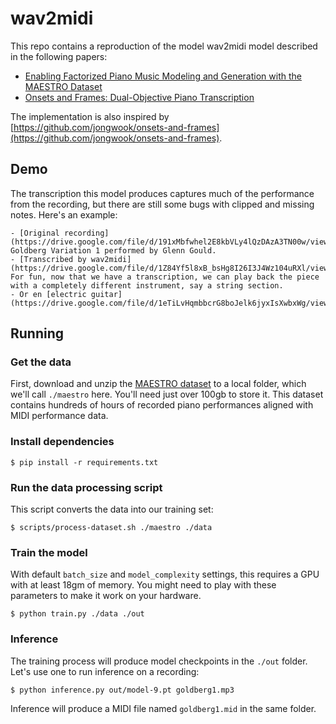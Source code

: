 # wav2midi

This repo contains a reproduction of the model wav2midi model described in the following papers:

- [Enabling Factorized Piano Music Modeling and Generation with the MAESTRO Dataset](https://arxiv.org/abs/1810.12247)
- [Onsets and Frames: Dual-Objective Piano Transcription](https://arxiv.org/abs/1710.11153)

The implementation is also inspired by [https://github.com/jongwook/onsets-and-frames](https://github.com/jongwook/onsets-and-frames).

## Demo

The transcription this model produces captures much of the performance from the recording, but there are still some bugs with clipped and missing notes. Here's an example:

    - [Original recording](https://drive.google.com/file/d/191xMbfwhel2E8kbVLy4lQzDAzA3TN00w/view). Goldberg Variation 1 performed by Glenn Gould.
    - [Transcribed by wav2midi](https://drive.google.com/file/d/1Z84Yf5l8xB_bsHg8I26I3J4Wz104uRXl/view). For fun, now that we have a transcription, we can play back the piece with a completely different instrument, say a string section.
    - Or en [electric guitar](https://drive.google.com/file/d/1eTiLvHqmbbcrG8boJelk6jyxIsXwbxWg/view)?

## Running

### Get the data
First, download and unzip the [MAESTRO dataset](https://magenta.tensorflow.org/datasets/maestro) to a local folder, which we'll call `./maestro` here. You'll need just over 100gb to store it. This dataset contains hundreds of hours of recorded piano performances aligned with MIDI performance data.

### Install dependencies
```shell
$ pip install -r requirements.txt
```

### Run the data processing script
This script converts the data into our training set:
```shell
$ scripts/process-dataset.sh ./maestro ./data
```

### Train the model
With default `batch_size` and `model_complexity` settings, this requires a GPU with at least 18gm of memory. You might need to play with these parameters to make it work on your hardware.
```shell
$ python train.py ./data ./out
```

### Inference
The training process will produce model checkpoints in the `./out` folder. Let's use one to run inference on a recording:
```shell
$ python inference.py out/model-9.pt goldberg1.mp3
```

Inference will produce a MIDI file named `goldberg1.mid` in the same folder.
